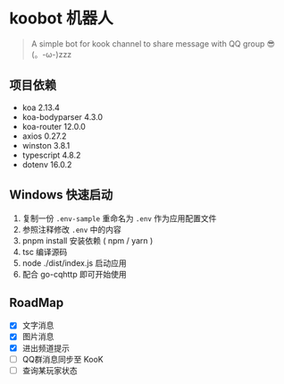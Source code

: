 # koobot 机器人
> A simple bot for kook channel to share message with QQ group 😎 (。-ω-)zzz

## 项目依赖
- koa 2.13.4
- koa-bodyparser 4.3.0
- koa-router 12.0.0
- axios 0.27.2
- winston 3.8.1
- typescript 4.8.2
- dotenv 16.0.2

## Windows 快速启动
1. 复制一份 `.env-sample` 重命名为 `.env` 作为应用配置文件
2. 参照注释修改 `.env` 中的内容
3. pnpm install 安装依赖 ( npm / yarn )
4. tsc 编译源码
5. node ./dist/index.js 启动应用
6. 配合 go-cqhttp 即可开始使用

## RoadMap
- [x] 文字消息
- [x] 图片消息
- [x] 进出频道提示
- [ ] QQ群消息同步至 KooK
- [ ] 查询某玩家状态
